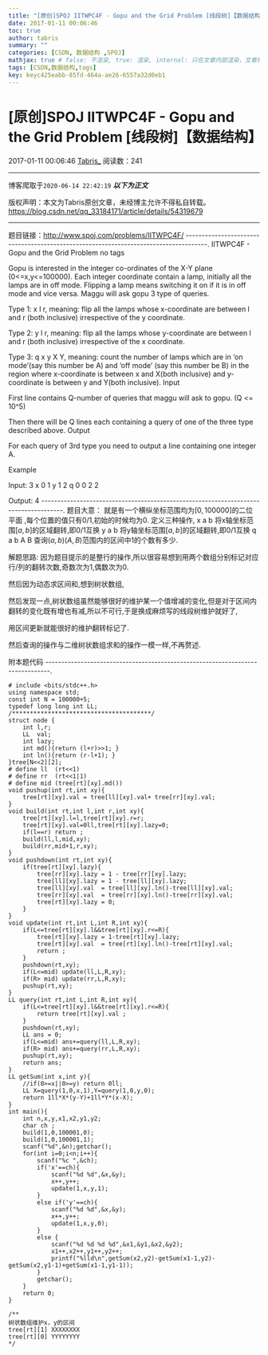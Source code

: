```yaml
---
title: "[原创]SPOJ IITWPC4F - Gopu and the Grid Problem [线段树]【数据结构】"
date: 2017-01-11 00:06:46
toc: true
author: tabris
summary: ""
categories: [CSDN, 数据结构 ,SPOJ]
mathjax: true # false: 不渲染, true: 渲染, internal: 只在文章内部渲染，文章列表中不渲染
tags: [CSDN,数据结构,tags]
key: keyc425eabb-85fd-464a-ae26-6557a32d0eb1
---
```


# [原创]SPOJ IITWPC4F - Gopu and the Grid Problem [线段树]【数据结构】

2017-01-11 00:06:46  [Tabris_](https://me.csdn.net/qq_33184171) 阅读数：241

---

博客爬取于`2020-06-14 22:42:19`
***以下为正文***

版权声明：本文为Tabris原创文章，未经博主允许不得私自转载。
https://blog.csdn.net/qq_33184171/article/details/54319679

<!-- more -->

---

题目链接：http://www.spoj.com/problems/IITWPC4F/
-------------------------------------------------------------------------------------.
IITWPC4F - Gopu and the Grid Problem
no tags 

Gopu is interested in the integer co-ordinates of the X-Y plane (0<=x,y<=100000). Each integer coordinate contain a lamp, initially all the lamps are in off mode. Flipping a lamp means switching it on if it is in off mode and vice versa. Maggu will ask gopu 3 type of queries.

 
Type 1:  x l r,  meaning: flip all the lamps whose x-coordinate are between l and r (both inclusive) irrespective of the y coordinate. 

 
Type 2:  y l r, meaning: flip all the lamps whose y-coordinate are between l and r (both inclusive) irrespective of the x coordinate. 

 
Type 3: q x y X Y, meaning: count the number of lamps which are in ‘on mode’(say this number be A) and ‘off mode’ (say this number  be B) in the region where x-coordinate is between x and X(both inclusive) and y-coordinate is between y and Y(both inclusive).
Input

First line contains Q-number of queries that maggu will ask to gopu. (Q <= 10^5)
 
Then there will be Q lines each containing a query of one of the three type described above.
Output

 For each query of 3rd type you need to output a line containing one integer A.

Example

Input:
3
x 0 1
y 1 2
q 0 0 2 2

 Output: 
 4
-------------------------------------------------------------------------------------.
题目大意：
就是有一个横纵坐标范围均为$[0,100000]$的二位平面 ,每个位置的值只有0/1,初始的时候均为0.
定义三种操作,
x a b 将x轴坐标范围$[a,b]$的区域翻转,即0/1互换
y a b 将y轴坐标范围$[a,b]$的区域翻转,即0/1互换
q a b A B 查询$(a,b)(A,B)$范围内的区间中1的个数有多少.


解题思路:
因为题目提示的是整行的操作,所以很容易想到用两个数组分别标记对应行/列的翻转次数,奇数次为1,偶数次为0.

然后因为动态求区间和,想到树状数组,

然后发现一点,树状数组虽然能够很好的维护某一个值增减的变化,但是对于区间内翻转的变化既有增也有减,所以不可行,于是换成麻烦写的线段树维护就好了,

用区间更新就能很好的维护翻转标记了.

然后查询的操作与二维树状数组求和的操作一模一样,不再赘述.

附本题代码
-------------------------------------------------------------------------------.
```
# include <bits/stdc++.h>
using namespace std;
const int N = 100000+5;
typedef long long int LL;
/***************************************/
struct node {
    int l,r;
    LL  val;
    int lazy;
    int md(){return (l+r)>>1; }
    int ln(){return (r-l+1); }
}tree[N<<2][2];
# define ll  (rt<<1)
# define rr  (rt<<1|1)
# define mid (tree[rt][xy].md())
void pushup(int rt,int xy){
    tree[rt][xy].val = tree[ll][xy].val+ tree[rr][xy].val;
}
void build(int rt,int l,int r,int xy){
    tree[rt][xy].l=l,tree[rt][xy].r=r;
    tree[rt][xy].val=0ll,tree[rt][xy].lazy=0;
    if(l==r) return ;
    build(ll,l,mid,xy);
    build(rr,mid+1,r,xy);
}
void pushdown(int rt,int xy){
    if(tree[rt][xy].lazy){
        tree[rr][xy].lazy = 1 - tree[rr][xy].lazy;
        tree[ll][xy].lazy = 1 - tree[ll][xy].lazy;
        tree[ll][xy].val  = tree[ll][xy].ln()-tree[ll][xy].val;
        tree[rr][xy].val  = tree[rr][xy].ln()-tree[rr][xy].val;
        tree[rt][xy].lazy = 0;
    }
}
void update(int rt,int L,int R,int xy){
    if(L<=tree[rt][xy].l&&tree[rt][xy].r<=R){
        tree[rt][xy].lazy = 1-tree[rt][xy].lazy;
        tree[rt][xy].val  = tree[rt][xy].ln()-tree[rt][xy].val;
        return ;
    }
    pushdown(rt,xy);
    if(L<=mid) update(ll,L,R,xy);
    if(R> mid) update(rr,L,R,xy);
    pushup(rt,xy);
}
LL query(int rt,int L,int R,int xy){
    if(L<=tree[rt][xy].l&&tree[rt][xy].r<=R){
        return tree[rt][xy].val ;
    }
    pushdown(rt,xy);
    LL ans = 0;
    if(L<=mid) ans+=query(ll,L,R,xy);
    if(R> mid) ans+=query(rr,L,R,xy);
    pushup(rt,xy);
    return ans;
}
LL getSum(int x,int y){
    //if(0>=x||0>=y) return 0ll;
    LL X=query(1,0,x,1),Y=query(1,0,y,0);
    return 1ll*X*(y-Y)+1ll*Y*(x-X);
}
int main(){
    int n,x,y,x1,x2,y1,y2;
    char ch ;
    build(1,0,100001,0);
    build(1,0,100001,1);
    scanf("%d",&n);getchar();
    for(int i=0;i<n;i++){
        scanf("%c ",&ch);
        if('x'==ch){
            scanf("%d %d",&x,&y);
            x++,y++;
            update(1,x,y,1);
        }
        else if('y'==ch){
            scanf("%d %d",&x,&y);
            x++,y++;
            update(1,x,y,0);
        }
        else {
            scanf("%d %d %d %d",&x1,&y1,&x2,&y2);
            x1++,x2++,y1++,y2++;
            printf("%lld\n",getSum(x2,y2)-getSum(x1-1,y2)-getSum(x2,y1-1)+getSum(x1-1,y1-1));
        }
        getchar();
    }
    return 0;
}

/**
树状数组维护x，y的区间
tree[rt][1] XXXXXXXX
tree[rt][0] YYYYYYYY
*/

```